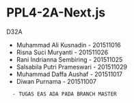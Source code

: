 # PPL4-2A-Next.js
D32A
- Muhammad Ali Kusnadin - 201511016
- Risna Suci Muryanti - 201511026
- Rani Indrianna Sembiring - 201511025
- Salsabila Putri Prameswari - 201511029
- Muhammad Daffa Aushaf - 201511017
- Diwan Purnama - 201511007

```diff
  - TUGAS EAS ADA PADA BRANCH MASTER
```
